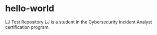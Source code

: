 # hello-world
LJ Test Repository
LJ is a student in the Cybersecurity Incident Analyst certification program.
